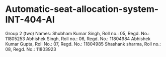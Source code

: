# Automatic-seat-allocation-system-INT-404-AI
Group 2 (two)
Names: Shubham Kumar Singh, Roll no.: 05, Regd. No.: 11805253
       Abhishek Singh, Roll no.: 06, Regd. No.: 11804984
       Abhishek Kumar Gupta, Roll No.: 07, Regd. No.: 11804985
       Shashank sharma, Roll no.: 08, Regd. No.: 11803923
